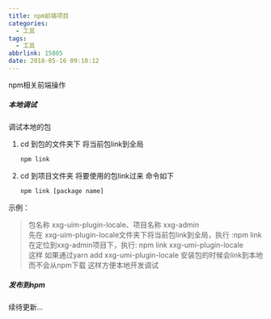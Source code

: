 ```yaml
---
title: npm前端项目
categories:
  - 工具
tags:
  - 工具
abbrlink: 15805
date: 2018-05-16 09:10:12
---
```


npm相关前端操作
<!-- more -->

##### 本地调试
调试本地的包  
1. cd 到包的文件夹下 将当前包link到全局
    ``` bash
    npm link
    ```
2. cd 到项目文件夹 将要使用的包link过来 命令如下
    ``` bash
    npm link [package name]
    ```
示例：
> 包名称 xxg-uim-plugin-locale、项目名称 xxg-admin  
先在 xxg-uim-plugin-locale文件夹下将当前包link到全局，执行 :npm link  
在定位到xxg-admin项目下，执行: npm link xxg-umi-plugin-locale  
这样 如果通过yarn add xxg-umi-plugin-locale 安装包的时候会link到本地而不会从npm下载 这样方便本地开发调试

##### 发布到npm  
续待更新...